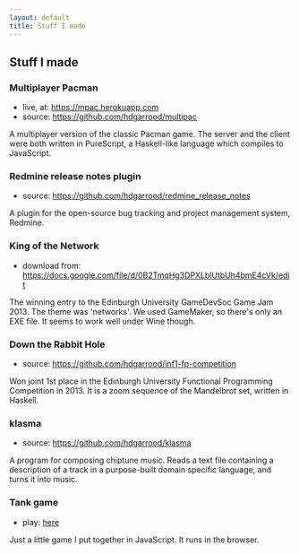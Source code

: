 ```yaml
---
layout: default
title: Stuff I made
---
```


## Stuff I made

### Multiplayer Pacman

* live, at: <https://mpac.herokuapp.com>
* source: <https://github.com/hdgarrood/multipac>

A multiplayer version of the classic Pacman game. The server and the client
were both written in PureScript, a Haskell-like language which compiles to
JavaScript.

### Redmine release notes plugin

* source: <https://github.com/hdgarrood/redmine_release_notes>

A plugin for the open-source bug tracking and project management system,
Redmine.

### King of the Network

* download from:
  <https://docs.google.com/file/d/0B2TmqHg3DPXLblUtbUh4bmE4cVk/edit>

The winning entry to the Edinburgh University GameDevSoc Game Jam 2013. The
theme was 'networks'. We used GameMaker, so there's only an EXE file. It seems
to work well under Wine though.

### Down the Rabbit Hole

* source: <https://github.com/hdgarrood/inf1-fp-competition>

Won joint 1st place in the Edinburgh University Functional Programming
Competition in 2013. It is a zoom sequence of the Mandelbrot set, written
in Haskell.

### klasma

* source: <https://github.com/hdgarrood/klasma>

A program for composing chiptune music. Reads a text file containing a
description of a track in a purpose-built domain specific language, and turns
it into music.

### Tank game

* play: [here](./tank-game)

Just a little game I put together in JavaScript. It runs in the browser.
